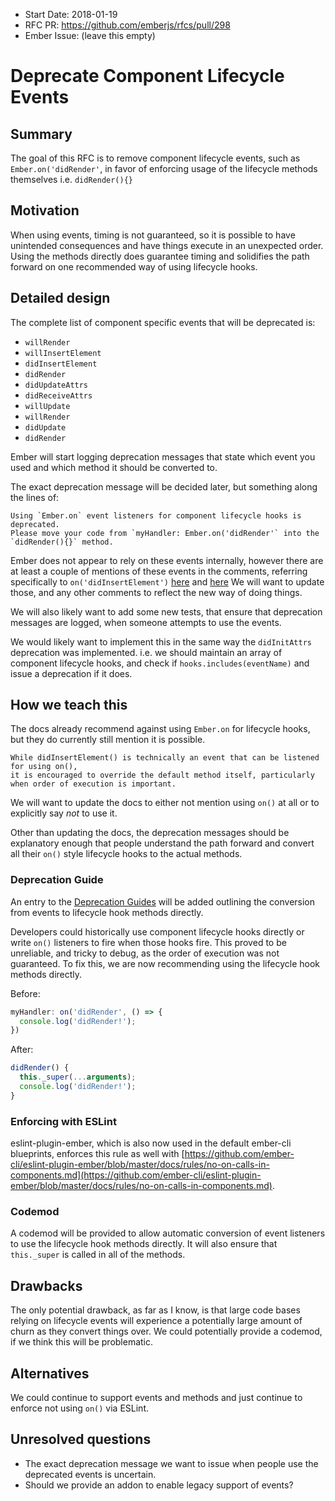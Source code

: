- Start Date: 2018-01-19
- RFC PR: https://github.com/emberjs/rfcs/pull/298
- Ember Issue: (leave this empty)

# Deprecate Component Lifecycle Events

## Summary

The goal of this RFC is to remove component lifecycle events, such as `Ember.on('didRender'`,
in favor of enforcing usage of the lifecycle methods themselves i.e. `didRender(){}`

## Motivation

When using events, timing is not guaranteed, so it is possible to have unintended
consequences and have things execute in an unexpected order. Using the methods directly
does guarantee timing and solidifies the path forward on one recommended way of using
lifecycle hooks.

## Detailed design

The complete list of component specific events that will be deprecated is:

* `willRender`
* `willInsertElement`
* `didInsertElement`
* `didRender`
* `didUpdateAttrs`
* `didReceiveAttrs`
* `willUpdate`
* `willRender`
* `didUpdate`
* `didRender`

Ember will start logging deprecation messages that state which event you used and which
method it should be converted to.

The exact deprecation message will be decided later, but something along the lines of:

```
Using `Ember.on` event listeners for component lifecycle hooks is deprecated.
Please move your code from `myHandler: Ember.on('didRender'` into the `didRender(){}` method.
```

Ember does not appear to rely on these events internally, however there are at least a couple of mentions of 
these events in the comments, referring specifically to `on('didInsertElement')` 
[here](https://github.com/emberjs/ember.js/blob/58b7fa9293578167f1d7210d63167694fe8f273c/packages/ember-metal/lib/run_loop.js#L140) 
and [here](https://github.com/emberjs/ember.js/blob/58b7fa9293578167f1d7210d63167694fe8f273c/packages/ember-runtime/lib/ext/function.js#L149) 
We will want to update those, and any other comments to reflect the new way of doing things.

We will also likely want to add some new tests, that ensure that deprecation messages are logged, when someone attempts to use the events.

We would likely want to implement this in the same way the `didInitAttrs` deprecation was implemented. i.e. we should maintain an array of
component lifecycle hooks, and check if `hooks.includes(eventName)` and issue a deprecation if it does.

## How we teach this

The docs already recommend against using `Ember.on` for lifecycle hooks, but they do currently
still mention it is possible.

```
While didInsertElement() is technically an event that can be listened for using on(),
it is encouraged to override the default method itself, particularly when order of execution is important.
```

We will want to update the docs to either not mention using `on()` at all or to explicitly say *not* to use it.

Other than updating the docs, the deprecation messages should be explanatory enough that people understand the path
forward and convert all their `on()` style lifecycle hooks to the actual methods.

### Deprecation Guide

An entry to the [Deprecation Guides](https://emberjs.com/deprecations/) will be added outlining the conversion from
events to lifecycle hook methods directly.

Developers could historically use component lifecycle hooks directly or write `on()` listeners to fire when those hooks
fire. This proved to be unreliable, and tricky to debug, as the order of execution was not guaranteed. To fix this, we
are now recommending using the lifecycle hook methods directly.

Before:
```js
myHandler: on('didRender', () => {
  console.log('didRender!');
})
```

After:
```js
didRender() {
  this._super(...arguments);
  console.log('didRender!');
}
```

### Enforcing with ESLint

eslint-plugin-ember, which is also now used in the default ember-cli blueprints, enforces this rule as well with
[https://github.com/ember-cli/eslint-plugin-ember/blob/master/docs/rules/no-on-calls-in-components.md](https://github.com/ember-cli/eslint-plugin-ember/blob/master/docs/rules/no-on-calls-in-components.md).

### Codemod

A codemod will be provided to allow automatic conversion of event listeners to use the lifecycle hook methods directly.
It will also ensure that `this._super` is called in all of the methods.

## Drawbacks

The only potential drawback, as far as I know, is that large code bases relying on lifecycle events will
experience a potentially large amount of churn as they convert things over. We could potentially provide a
codemod, if we think this will be problematic.

## Alternatives

We could continue to support events and methods and just continue to enforce not using `on()` via ESLint.

## Unresolved questions

* The exact deprecation message we want to issue when people use the deprecated events is uncertain.
* Should we provide an addon to enable legacy support of events?
